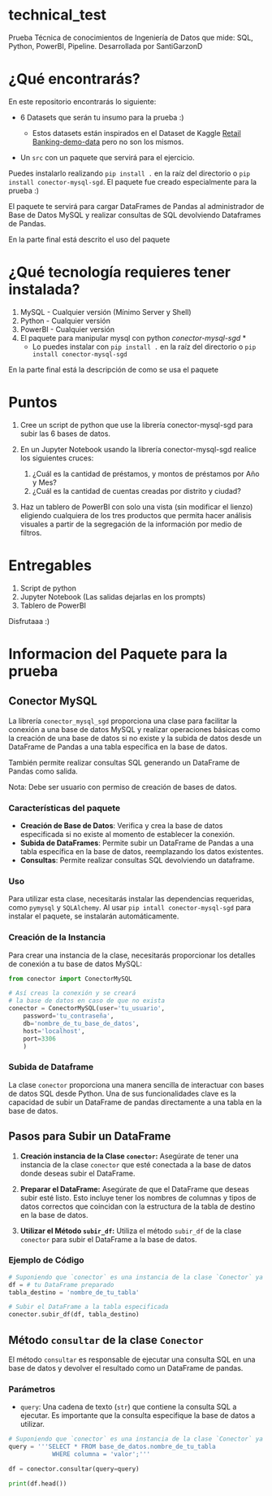 # technical_test
Prueba Técnica de conocimientos de Ingeniería de Datos que mide: SQL, Python, PowerBI, Pipeline. Desarrollada por SantiGarzonD

# ¿Qué encontrarás?

En este repositorio encontrarás lo siguiente:

- 6 Datasets que serán tu insumo para la prueba :)
    - Estos datasets están inspirados en el Dataset de Kaggle [Retail Banking-demo-data](https://www.kaggle.com/datasets/kabure/retail-bankingdemodata) pero no son los mismos.

- Un `src` con un paquete que servirá para el ejercicio.

Puedes instalarlo realizando `pip install .` en la raíz del directorio o `pip install conector-mysql-sgd`. El paquete fue creado especialmente para la prueba :)

El paquete te servirá para cargar DataFrames de Pandas al administrador de Base de Datos MySQL y realizar consultas de SQL devolviendo Dataframes de Pandas.

En la parte final está descrito el uso del paquete

# ¿Qué tecnología requieres tener instalada?

1. MySQL - Cualquier versión (Mínimo Server y Shell)
2. Python - Cualquier versión
3. PowerBI - Cualquier versión
4. El paquete para manipular mysql con python *conector-mysql-sgd* *
    * Lo puedes instalar con `pip install .` en la raíz del directorio o `pip install conector-mysql-sgd`

En la parte final está la descripción de como se usa el paquete

# Puntos

1. Cree un script de python que use la librería conector-mysql-sgd para subir las 6 bases de datos.

2. En un Jupyter Notebook usando la librería conector-mysql-sgd realice los siguientes cruces:

    1. ¿Cuál es la cantidad de préstamos, y montos de préstamos por Año y Mes?
    2. ¿Cuál es la cantidad de cuentas creadas por distrito y ciudad?

3. Haz un tablero de PowerBI con solo una vista (sin modificar el lienzo) eligiendo cualquiera de los tres productos que permita hacer análisis visuales a partir de la segregación de la información por medio de filtros.



# Entregables

1. Script de python
2. Jupyter Notebook (Las salidas dejarlas en los prompts)
3. Tablero de PowerBI

Disfrutaaa :)


# Informacion del Paquete para la prueba

## Conector MySQL

La librería `conector_mysql_sgd` proporciona una clase para facilitar la conexión a una base de datos MySQL y realizar operaciones básicas como la creación de una base de datos si no existe y la subida de datos desde un DataFrame de Pandas a una tabla específica en la base de datos.

También permite realizar consultas SQL generando un DataFrame de Pandas como salida.

Nota: Debe ser usuario con permiso de creación de bases de datos.

### Características del paquete

- **Creación de Base de Datos**: Verifica y crea la base de datos especificada si no existe al momento de establecer la conexión.
- **Subida de DataFrames**: Permite subir un DataFrame de Pandas a una tabla específica en la base de datos, reemplazando los datos existentes.
- **Consultas**: Permite realizar consultas SQL devolviendo un dataframe.

### Uso

Para utilizar esta clase, necesitarás instalar las dependencias requeridas, como `pymysql` y `SQLAlchemy`. Al usar `pip intall conector-mysql-sgd` para instalar el paquete, se instalarán automáticamente.

### Creación de la Instancia

Para crear una instancia de la clase, necesitarás proporcionar los detalles de conexión a tu base de datos MySQL:

```python
from conector import ConectorMySQL

# Así creas la conexión y se creará
# la base de datos en caso de que no exista
conector = ConectorMySQL(user='tu_usuario',
    password='tu_contraseña',
    db='nombre_de_tu_base_de_datos',
    host='localhost',
    port=3306
    )
```

### Subida de Dataframe

La clase `conector` proporciona una manera sencilla de interactuar con bases de datos SQL desde Python. Una de sus funcionalidades clave es la capacidad de subir un DataFrame de pandas directamente a una tabla en la base de datos.

## Pasos para Subir un DataFrame

1. **Creación instancia de la Clase `conector`:** Asegúrate de tener una instancia de la clase `conector` que esté conectada a la base de datos donde deseas subir el DataFrame.

2. **Preparar el DataFrame:** Asegúrate de que el DataFrame que deseas subir esté listo. Esto incluye tener los nombres de columnas y tipos de datos correctos que coincidan con la estructura de la tabla de destino en la base de datos.

3. **Utilizar el Método `subir_df`:** Utiliza el método `subir_df` de la clase `conector` para subir el DataFrame a la base de datos.

### Ejemplo de Código

```python
# Suponiendo que `conector` es una instancia de la clase `Conector` ya configurada
df = # tu DataFrame preparado
tabla_destino = 'nombre_de_tu_tabla'

# Subir el DataFrame a la tabla especificada
conector.subir_df(df, tabla_destino)
```

## Método `consultar` de la clase `Conector`

El método `consultar` es responsable de ejecutar una consulta SQL en una base de datos y devolver el resultado como un DataFrame de pandas.

### Parámetros

- `query`: Una cadena de texto (`str`) que contiene la consulta SQL a ejecutar. Es importante que la consulta especifique la base de datos a utilizar.

```python
# Suponiendo que `conector` es una instancia de la clase `Conector` ya configurada
query = '''SELECT * FROM base_de_datos.nombre_de_tu_tabla
            WHERE columna = 'valor';'''

df = conector.consultar(query=query)

print(df.head())
```